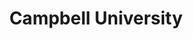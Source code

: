 ---
portfolio: campbell
title:  "Campbell University"
description: "Spot illustrations of Michael Jordan & Fred Whitfield and the hot box, Carter Gym"
imgSrc: "../images/v3/campbell/campbell-4.jpg"
layout: port-v
set: campbell
---
